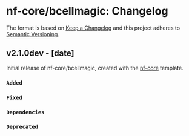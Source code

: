 # nf-core/bcellmagic: Changelog

The format is based on [Keep a Changelog](https://keepachangelog.com/en/1.0.0/)
and this project adheres to [Semantic Versioning](https://semver.org/spec/v2.0.0.html).

## v2.1.0dev - [date]

Initial release of nf-core/bcellmagic, created with the [nf-core](https://nf-co.re/) template.

### `Added`

### `Fixed`

### `Dependencies`

### `Deprecated`

